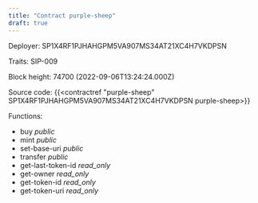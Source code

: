 ```yaml
---
title: "Contract purple-sheep"
draft: true
---
```

Deployer: SP1X4RF1PJHAHGPM5VA907MS34AT21XC4H7VKDPSN

Traits:
SIP-009 



Block height: 74700 (2022-09-06T13:24:24.000Z)

Source code: {{<contractref "purple-sheep" SP1X4RF1PJHAHGPM5VA907MS34AT21XC4H7VKDPSN purple-sheep>}}

Functions:

* buy _public_
* mint _public_
* set-base-uri _public_
* transfer _public_
* get-last-token-id _read_only_
* get-owner _read_only_
* get-token-id _read_only_
* get-token-uri _read_only_

